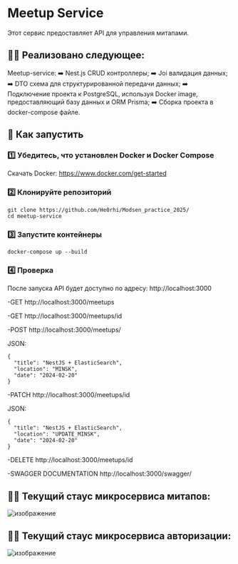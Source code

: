 # Meetup Service

Этот сервис предоставляет API для управления митапами.

## 🧑‍💻 Реализовано следующее:
  Meetup-service:
     ➡️ Nest.js CRUD контроллеры;
     ➡️ Joi валидация данных;
     ➡️ DTO схема для структурированной передачи данных;
     ➡️ Подключение проекта к PostgreSQL, используя Docker image, предоставляющий базу данных и ORM Prisma;
     ➡️ Сборка проекта в docker-compose файле.
     
## 🚀 Как запустить

### 1️⃣ Убедитесь, что установлен Docker и Docker Compose  
Скачать Docker: https://www.docker.com/get-started

### 2️⃣ Клонируйте репозиторий  
```
git clone https://github.com/He0rhi/Modsen_practice_2025/
cd meetup-service
```
### 3️⃣ Запустите контейнеры
```
docker-compose up --build
```
### 4️⃣ Проверка
После запуска API будет доступно по адресу:
http://localhost:3000

-GET
http://localhost:3000/meetups

-GET 
http://localhost:3000/meetups/id

-POST 
http://localhost:3000/meetups/

JSON:
```
{
  "title": "NestJS + ElasticSearch",
  "location": "MINSK",
  "date": "2024-02-20"
}
```

-PATCH 
http://localhost:3000/meetups/id

JSON:
```
{
  "title": "NestJS + ElasticSearch",
  "location": "UPDATE_MINSK",
  "date": "2024-02-20"
}
```

-DELETE 
http://localhost:3000/meetups/id

-SWAGGER DOCUMENTATION
http://localhost:3000/swagger/

## 🧑‍💻 Текущий стаус микросервиса митапов:
![изображение](https://github.com/user-attachments/assets/38db4386-12ca-41e8-9dbe-4dc2e9da08f5)

## 🧑‍💻 Текущий стаус микросервиса авторизации:
![изображение](https://github.com/user-attachments/assets/e9343566-bd63-4a0d-82c7-7cd59575e5ac)
